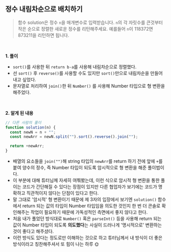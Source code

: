 ## 정수 내림차순으로 배치하기

> 함수 solution은 정수 `n`을 매개변수로 입력받습니다. `n`의 각 자릿수를 큰것부터 작은 순으로 정렬한 새로운 정수를 리턴해주세요. 예를들어 `n`이 118372면 873211을 리턴하면 됩니다.

<br>

**1. 풀이**

- `sort()`를 사용한 뒤 `return b-a`를 사용해 내림차순으로 정렬했다.
- 선 `sort()` 후 `reverse()`를 사용할 수도 있지만 `sort()`만으로 내림차순을 만들어내고 싶었다.
- 문자열로 처리하여 `join()`한 뒤 `Number()` 를 사용해 Number 타입으로 형 변환을 해주었다.

<br>

**2. 알게 된 내용**

```javascript
// 다른 사람의 풀이
function solution(n) {
  const newN = n + "";
  const newArr = newN.split("").sort().reverse().join("");

  return +newArr;
}
```

- 배열의 요소들을 `join("")`해 string 타입의 `newArr`를 return 하기 전에 앞에 `+`를 붙여 양수의 정수, 즉 Number 타입이 되도록 암시적으로 형 변환을 해준 풀이법이다.
- 이 부분에 대해 튜터님께 자세히 여쭤봤는데, 이런 식으로 암시적 형 변환을 통한 풀이는 코드가 간단해질 수 있다는 장점이 있지만 다른 협업자가 보기에는 코드가 명확하고 직관적이지 않다는 단점이 있다고 한다.
- 말 그대로 '암시적' 형 변환이기 때문에 제 3자의 입장에서 보기엔 `solution()` 함수에서 return 되는 값의 타입이 Number 타입임을 의도한 것인지 한 번 더 콘솔로 확인해주는 작업이 필요하기 때문에 가독성적인 측면에서 좋지 않다고 한다.
- 처음 내가 풀었던 방식대로 `Number()` 혹은 `parseInt()` 등을 사용해 return 되는 값이 Number 타입이 되도록 **의도했다**는 사실이 드러나게 '명시적으로' 변환하는 것이 좋다고 해주셨다.
- 이런 방식도 있다는 정도로만 이해하는 것으로 하고 튜터님께서 내 방식이 더 좋은 방식이라고 칭찬해주셔서 또 힘이 나는 하루 🌞
